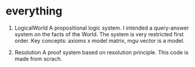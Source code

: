 # everything

1. LogicalWorld
 A propositional logic system. I intended a query-answer system on the facts of the World.
 The system is very restricted first order.
 Key concepts: axioms x model matrix, mgu vector is a model.
 
2. Resolution
 A proof system based on resolution principle. 
 This code is made from scrach.
 
